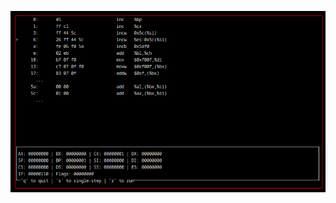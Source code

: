 ![Demo](https://github.com/jafarlihi/file-hosting/blob/50cd1dbc90312c97ba0b58d3dbfa6622c2b378d4/8086emulate-1.png?raw=true)
